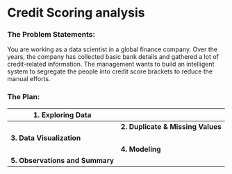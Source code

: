 # Credit Scoring analysis
### The Problem Statements:
You are working as a data scientist in a global finance company. Over the years, the company has collected basic bank details and gathered a lot of credit-related information. The management wants to build an intelligent system to segregate the people into credit score brackets to reduce the manual efforts.

### The Plan:

|    1. Exploring Data                             |                                    |
|---------------------------------------------|------------------------------------|
|                                             |<strong>2. Duplicate & Missing Values         |
|<strong>3. Data Visualization                |         |
|                                             |<strong>4. Modeling|
|<strong> 5. Observations and Summary              |    |
